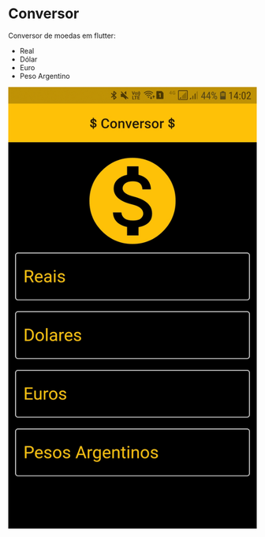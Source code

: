 # Conversor

Conversor de moedas em flutter:
- Real
- Dólar
- Euro
- Peso Argentino

![](imageApp.jpeg)
